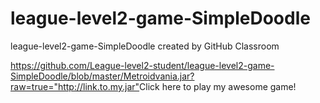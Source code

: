 # league-level2-game-SimpleDoodle
league-level2-game-SimpleDoodle created by GitHub Classroom

<https://github.com/League-level2-student/league-level2-game-SimpleDoodle/blob/master/Metroidvania.jar?raw=true="http://link.to.my.jar">Click here to play my awesome game!</a>
